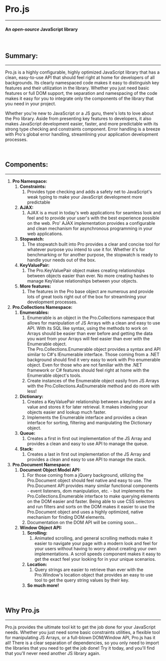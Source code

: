 <h1>Pro.js</h1>
<hr />
<h4>An <i>open-source</i> JavaScript library</h4>
<br />
<h2>Summary:</h2>
<hr />
<p>
    Pro.js is a highly configurable, highly optimized JavaScript library that has a clean, easy-to-use API that should feel right at home for developers of all backgrounds.
    Its clearly namespaced code makes it easy to distinguish key features and their utilization in the library. Whether you just need basic
    features or full DOM support, the separation and namespacing of the code makes it easy for you to integrate only the components of the library
    that you need in your project.
</p>
<p>
    Whether you're new to JavaScript or a JS guru, there's lots to love about the Pro library. Aside from presenting key features to developers,
    it also makes JavaScript development easier, faster, and more predictable with its strong type checking and constraints component. Error handling is a breeze with
    Pro's global error handling, streamlining your application development processes.
</p>
<br />
<h2>Components:</h2>
<hr />
<ol>
    <li>
        <b>Pro Namespace:</b>
        <br />
        <ol>
            <li>
                <b>Constraints:</b>
                <ol>
                    <li>
                        Provides type checking and adds a safety net to JavaScript's weak typing to make your JavaScript development more predictable
                    </li>
                </ol>
            </li>
            <li>
                <b>AJAX:</b>
                <ol>
                    <li>
                        AJAX is a must in today's web applications for seamless look and feel and to provide your user's with the best experience possible on the web.
                        Pro' AJAX implementation provides a configurable and clean mechanism for asynchronous programming in your web applications.
                    </li>
                </ol>
            </li>
            <li>
                <b>Stopwatch:</b>
                <ol>
                    <li>
                        The stopwatch built into Pro provides a clear and concise tool for whatever purpose you intend to use it for. Whether it's for benchmarking or
                        for another purpose, the stopwatch is ready to handle your needs out of the box.
                    </li>
                </ol>
            </li>
            <li>
                <b>KeyValuePair:</b>
                <ol>
                    <li>
                        The Pro.KeyValuePair object makes creating relationships between objects easier than ever. No more creating hashes to manage KeyValue relationships
                        between your objects.
                    </li>
                </ol>
            </li>
            <li>
                <b>More features:</b>
                <ol>
                    <li>
                        The features in the Pro base object are numerous and provide lots of great tools right out of the box for streamlining your development processes.
                    </li>
                </ol>
            </li>
        </ol>
    </li>
    <li>
        <b>
            Pro.Collections Namespace:
        </b>
        <br />
        <ol>
            <li>
                <b>Enumerables:</b>
                <ol>
                    <li>
                        Enumerable is an object in the Pro.Collections namespace that allows for manipulation of JS Arrays with a clean and easy to use API. With its SQL like
                        syntax, using the methods to work on Arrays should be easier than ever before and getting the data you want from your Arrays will feel easier than ever with
                        the Enumerable object.
                        <br />
                        The Pro.Collections.Enumerable object provides a syntax and API similar to C#'s IEnumerable interface. Those coming from a .NET background should find
                        it very easy to work with Pro enumerable object. Even for those who are not familiar with the .NET framework or C# features should feel right at home
                        with the Enumerable object's tools.
                    </li>
                    <li>
                        Create instances of the Enumerable object easily from JS Arrays with the Pro.Collections.AsEnumerable method and do more with less!
                    </li>
                </ol>
            </li>
            <li>
                <b>Dictionary:</b>
                <ol>
                    <li>
                        Creates a KeyValuePair relationship between a key/index and a value and stores it for later retrieval. It makes indexing your objects easier and lookup
                        much faster.
                    </li>
                    <li>
                        Implements the Enumerable interface and provides a clean interface for sorting, filtering and manipulating the Dictionary object.
                    </li>
                </ol>
            </li>
            <li>
                <b>Queue:</b>
                <ol>
                    <li>
                        Creates a first in first out implementation of the JS Array and provides a clean and easy to use API to manage the queue.
                    </li>
                </ol>
            </li>
            <li>
                <b>Stack:</b>
                <ol>
                    <li>
                        Creates a last in first out implementation of the JS Array and provides a clean and easy to use API to manage the stack.
                    </li>
                </ol>
            </li>
        </ol>
    </li>
    <li>
        <b>Pro.Document Namespace:</b>
        <br />
        <ol>
            <li>
                <b>
                    Document Object Model API:
                </b>
                <ol>
                    <li>
                        For those coming from a jQuery background, utilizing the Pro.Document object should feel native and easy to use. The Pro.Document API provides many similar functional components
                        - event listeners, dom manipulation, etc. - but implements the Pro.Collections.Enumerable interface to make querying elements on the DOM easier and faster. Being able to use
                        CSS selectors and run filters and sorts on the DOM makes it easier to use the Pro.Document object and uses a highly optimized, native mechanism for finding DOM elements.
                    </li>
                    <li>
                        Documentation on the DOM API will be coming soon...
                    </li>
                </ol>
            </li>
            <li>
                <b>Window Object API:</b>
                <ol>
                    <li>
                        <b>Scrolling:</b>
                        <ol>
                            <li>
                                Animated scrolling, and general scrolling methods make it easier to navigate your page with a modern look and feel for your users without having to worry about
                                creating your own implementations. A scroll speeds component makes it easy to get the exact feel your looking for in your unique scenarios.
                            </li>
                        </ol>
                    </li>
                    <li>
                        <b>Location:</b>
                        <ol>
                            <li>
                                Query strings are easier to retrieve than ever with the Pro.Window's location object that provides an easy to use tool to get the query string values by their key.
                            </li>
                        </ol>
                    </li>
                    <li>
                        <b>So much more!</b>
                    </li>
                </ol>
            </li>
        </ol>
    </li>
</ol>
<br />
<h2>Why Pro.js</h2>
<hr />
<p>
    Pro.js provides the ultimate tool kit to get the job done for your JavaScript needs. Whether you just need some basic constraints utilities, a flexible tool for manipulating JS Arrays, or a full-blown DOM/Window
    API, Pro.js has it all! There is a clear separation of dependencies, so you only need to import the libraries that you need to get the job done! Try it today, and you'll find that you'll never need another JS
    library again.
</p>
